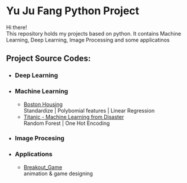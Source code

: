# Yu Ju Fang Python Project

Hi there!\
This repository holds my projects based on python. It contains Machine Learning, Deep Learning, Image Processing and some applicatinos 

## Project Source Codes:
* ### Deep Learning
* ### Machine Learning
  * [Boston Housing](Machine_Learning/Boston_Housing/boston_housing_competition.py)\
    Standardize | Polybomial features | Linear Regression
  * [Titanic - Machine Learning from Disaster](Machine_Learning/Titanic_surviving/titanic_github.py)\
    Random Forest | One Hot Encoding
* ### Image Procesing 
* ### Applications
  * [Breakout_Game](Applications/Breakout_Game/breakout.py)\
    animation & game designing
 
